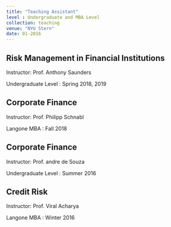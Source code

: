 ```yaml
---
title: "Teaching Assistant"
level : Undergraduate and MBA Level 
collection: teaching
venue: "NYU Stern"
date: 01-2016
---
```


Risk Management in Financial Institutions
---
Instructor: Prof. Anthony Saunders

Undergraduate Level : Spring 2018, 2019 

Corporate Finance
---
Instructor: Prof. Philipp Schnabl

Langone MBA : Fall 2018


Corporate Finance
---
Instructor: Prof. andre de Souza

Undergraduate Level : Summer 2016

Credit Risk
---
Instructor: Prof. Viral Acharya

Langone MBA : Winter 2016
